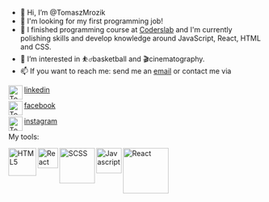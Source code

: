 - 👋 Hi, I’m @TomaszMrozik
- 💼 I'm looking for my first programming job!
- 🌱 I finished programming course at [Coderslab] and I'm currently polishing skills and develop knowledge around JavaScript, React, HTML and CSS.
- 👀 I’m interested in ⛹️‍♂️basketball and 🎬cinematography.
- 📫 If you want to reach me: send me an [email] or contact me via

<img align="left" alt="Tomasz Mrozik | LinkedIn" width="28px" src="https://cdn.jsdelivr.net/npm/simple-icons@v3/icons/linkedin.svg" /> [linkedin]


<img align="left" alt="Tomasz Mrozik | Facebook" width="28px" src="https://cdn.jsdelivr.net/npm/simple-icons@3.13.0/icons/facebook.svg" /> [facebook]


<img align="left" alt="Tomasz Mrozik | Instagram" width="28px" src="https://cdn.jsdelivr.net/npm/simple-icons@3.13.0/icons/instagram.svg" /> [instagram]



My tools:


<img align="left" alt="HTML5" width="55px" src="https://upload.wikimedia.org/wikipedia/commons/6/61/HTML5_logo_and_wordmark.svg" />
<img align="left" alt="React" width="40px" src="https://upload.wikimedia.org/wikipedia/commons/d/d5/CSS3_logo_and_wordmark.svg" />
<img align="left" alt="SCSS" width="70px" src="https://upload.wikimedia.org/wikipedia/commons/9/96/Sass_Logo_Color.svg" />
<img align="left" alt="Javascript" width="50px" src="https://upload.wikimedia.org/wikipedia/commons/9/99/Unofficial_JavaScript_logo_2.svg" />
<img align="left" alt="React" width="90px" src="https://upload.wikimedia.org/wikipedia/commons/a/a7/React-icon.svg" />

<!---
TomaszMrozik/TomaszMrozik is a ✨ special ✨ repository because its `README.md` (this file) appears on your GitHub profile.
You can click the Preview link to take a look at your changes.
--->
[linkedin]: https://www.linkedin.com/in/i-am-tomasz-mrozik/
[Coderslab]: https://coderslab.pl/pl/
[email]: tomaszmrozik2000@gmail.com
[facebook]: https://www.facebook.com/Ja2000Tomek
[instagram]: https://www.instagram.com/tomasz_mrozik/
